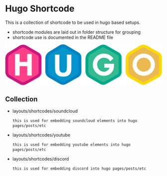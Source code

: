 # Hugo Shortcode

This is a collection of shortcode to be used in hugo based setups.

- shortcode modules are laid out in folder structure for grouping
- shortcode use is documented in the README file


<a href="https://gohugo.io/"><img src="https://raw.githubusercontent.com/gohugoio/gohugoioTheme/master/static/images/hugo-logo-wide.svg?sanitize=true" alt="Hugo" width="565"></a>

## Collection
- layouts/shortcodes/soundcloud
    ```
    this is used for embedding soundcloud elements into hugo pages/posts/etc
    ```
- layouts/shortcodes/youtube
    ```
    this is used for embedding youtube elements into hugo pages/posts/etc
    ```
- layouts/shortcodes/discord
    ```
    this is used for embedding discord into hugo pages/posts/etc
    ```

